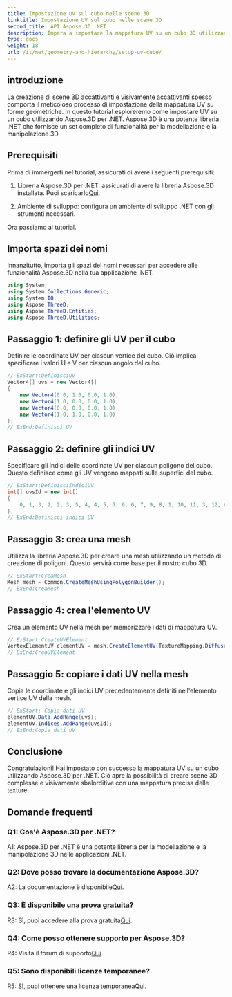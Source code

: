 ```yaml
---
title: Impostazione UV sul cubo nelle scene 3D
linktitle: Impostazione UV sul cubo nelle scene 3D
second_title: API Aspose.3D .NET
description: Impara a impostare la mappatura UV su un cubo 3D utilizzando Aspose.3D per .NET. Crea scene visivamente sbalorditive con una mappatura precisa delle texture.
type: docs
weight: 18
url: /it/net/geometry-and-hierarchy/setup-uv-cube/
---
```

## introduzione

La creazione di scene 3D accattivanti e visivamente accattivanti spesso comporta il meticoloso processo di impostazione della mappatura UV su forme geometriche. In questo tutorial esploreremo come impostare UV su un cubo utilizzando Aspose.3D per .NET. Aspose.3D è una potente libreria .NET che fornisce un set completo di funzionalità per la modellazione e la manipolazione 3D.

## Prerequisiti

Prima di immergerti nel tutorial, assicurati di avere i seguenti prerequisiti:

1.  Libreria Aspose.3D per .NET: assicurati di avere la libreria Aspose.3D installata. Puoi scaricarlo[Qui](https://releases.aspose.com/3d/net/).

2. Ambiente di sviluppo: configura un ambiente di sviluppo .NET con gli strumenti necessari.

Ora passiamo al tutorial.

## Importa spazi dei nomi

Innanzitutto, importa gli spazi dei nomi necessari per accedere alle funzionalità Aspose.3D nella tua applicazione .NET.

```csharp
using System;
using System.Collections.Generic;
using System.IO;
using Aspose.ThreeD;
using Aspose.ThreeD.Entities;
using Aspose.ThreeD.Utilities;
```

## Passaggio 1: definire gli UV per il cubo

Definire le coordinate UV per ciascun vertice del cubo. Ciò implica specificare i valori U e V per ciascun angolo del cubo.

```csharp
// ExStart:DefinisciUV
Vector4[] uvs = new Vector4[]
{
    new Vector4(0.0, 1.0, 0.0, 1.0),
    new Vector4(1.0, 0.0, 0.0, 1.0),
    new Vector4(0.0, 0.0, 0.0, 1.0),
    new Vector4(1.0, 1.0, 0.0, 1.0)
};
// ExEnd:Definisci UV
```

## Passaggio 2: definire gli indici UV

Specificare gli indici delle coordinate UV per ciascun poligono del cubo. Questo definisce come gli UV vengono mappati sulle superfici del cubo.

```csharp
// ExStart:DefinisciIndiciUV
int[] uvsId = new int[]
{
    0, 1, 3, 2, 2, 3, 5, 4, 4, 5, 7, 6, 6, 7, 9, 8, 1, 10, 11, 3, 12, 0, 2, 13
};
// ExEnd:Definisci indici UV
```

## Passaggio 3: crea una mesh

Utilizza la libreria Aspose.3D per creare una mesh utilizzando un metodo di creazione di poligoni. Questo servirà come base per il nostro cubo 3D.

```csharp
// ExStart:CreaMesh
Mesh mesh = Common.CreateMeshUsingPolygonBuilder();
// ExEnd:CreaMesh
```

## Passaggio 4: crea l'elemento UV

Crea un elemento UV nella mesh per memorizzare i dati di mappatura UV.

```csharp
// ExStart:CreateUVElement
VertexElementUV elementUV = mesh.CreateElementUV(TextureMapping.Diffuse, MappingMode.PolygonVertex, ReferenceMode.IndexToDirect);
// ExEnd:CreaUVElement
```

## Passaggio 5: copiare i dati UV nella mesh

Copia le coordinate e gli indici UV precedentemente definiti nell'elemento vertice UV della mesh.

```csharp
// ExStart: Copia dati UV
elementUV.Data.AddRange(uvs);
elementUV.Indices.AddRange(uvsId);
// ExEnd:Copia dati UV
```

## Conclusione

Congratulazioni! Hai impostato con successo la mappatura UV su un cubo utilizzando Aspose.3D per .NET. Ciò apre la possibilità di creare scene 3D complesse e visivamente sbalorditive con una mappatura precisa delle texture.

## Domande frequenti

### Q1: Cos'è Aspose.3D per .NET?

A1: Aspose.3D per .NET è una potente libreria per la modellazione e la manipolazione 3D nelle applicazioni .NET.

### Q2: Dove posso trovare la documentazione Aspose.3D?

 A2: La documentazione è disponibile[Qui](https://reference.aspose.com/3d/net/).

### Q3: È disponibile una prova gratuita?

 R3: Sì, puoi accedere alla prova gratuita[Qui](https://releases.aspose.com/).

### Q4: Come posso ottenere supporto per Aspose.3D?

 R4: Visita il forum di supporto[Qui](https://forum.aspose.com/c/3d/18).

### Q5: Sono disponibili licenze temporanee?

 R5: Sì, puoi ottenere una licenza temporanea[Qui](https://purchase.aspose.com/temporary-license/).